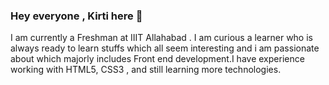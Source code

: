 ### Hey everyone , Kirti here 👋

<!--
**codesanta142/codesanta142** is a ✨ _special_ ✨ repository because its `README.md` (this file) appears on your GitHub profile.

Here are some ideas to get you started:

- 🔭 I’m currently working on ...
- 🌱 I’m currently learning ...
- 👯 I’m looking to collaborate on ...
- 🤔 I’m looking for help with ...
- 💬 Ask me about ...
- 📫 How to reach me: ...
- 😄 Pronouns: ...
- ⚡ Fun fact: ...
-->
I am currently a Freshman at IIIT Allahabad . I am curious a learner who is always ready to learn stuffs which all seem interesting and i am passionate about which majorly includes Front end development.I have experience working with HTML5, CSS3 , and still learning more technologies. 
